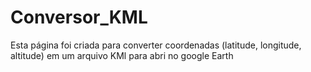 # Conversor_KML
Esta página foi criada para converter coordenadas (latitude, longitude, altitude) em um arquivo KMl para abri no google Earth
